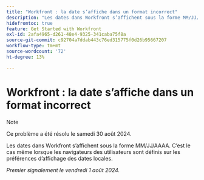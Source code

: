 ```yaml
---
title: "Workfront : la date s’affiche dans un format incorrect"
description: "Les dates dans Workfront s’affichent sous la forme MM/JJ/AAAA. C’est le cas même lorsque les navigateurs des utilisateurs sont définis sur les préférences d’affichage des dates locales."
hidefromtoc: true
feature: Get Started with Workfront
exl-id: 2afa4965-d261-48e4-9325-341caba75f8a
source-git-commit: c92704a7ddab443c76ed315775f0d26b95667207
workflow-type: tm+mt
source-wordcount: '72'
ht-degree: 13%

---
```


# Workfront : la date s’affiche dans un format incorrect

>[!NOTE]
>
>Ce problème a été résolu le samedi 30 août 2024.

Les dates dans Workfront s’affichent sous la forme MM/JJ/AAAA. C’est le cas même lorsque les navigateurs des utilisateurs sont définis sur les préférences d’affichage des dates locales.

_Premier signalement le vendredi 1 août 2024._
